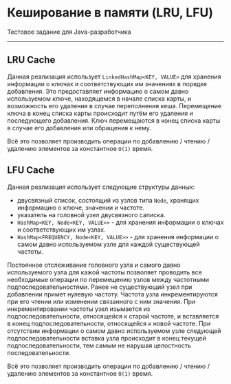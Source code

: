# Кеширование в памяти (LRU, LFU)

Тестовое задание для Java-разработчика

---

## LRU Cache

Данная реализация использует `LinkedHashMap<KEY, VALUE>` для хранения информации о ключах 
и соответствующих им значениях в порядке добавления.
Это предоставляет информацию о самом давно используемом ключе, находящемся в начале списка карты, 
и возможность его удаления в случае переполнения кеша.
Перемещение ключа в конец списка карты происходит путём его удаления и последующего добавления.
Ключ перемещаются в конец списка карты в случае его добавления или обращения к нему.

Всё это позволяет производить операции по добавлению / чтению / удалению элементов за константное `O(1)` время.

## LFU Cache

Данная реализация использует следующие структуры данных:
 - двусвязный список, состоящий из узлов типа `Node`, хранящих информацию о ключе, значении и частоте.
 - указатель на головной узел двусвязного саписка.
 - `HashMap<KEY, Node<KEY, VALUE>>` - для хранения информации о ключах и соответствующих им узлах.
 - `HashMap<FREQUENCY, Node<KEY, VALUE>>` - для хранения информации о самом давно используемом узле 
 для каждой существующей частоты.

Постоянное отслеживание головного узла и самого давно используемого узла для кажой частоты 
позволяет проводить все необходимые операции по перемещению узлов между частотными подпоследовательностями.
Ранее не существующий узел при добавлении примет нулевую частоту.
Частота узла инкрементируются при его чтении или изменении связанного с ним значения.
При инкрементировании частоты узел изымается из подпоследовательности, относящейся к старой частоте,
и вставляется в конец подпоследовательности, относящейся к новой частоте.
При отсутствии информации о самом давно используемом узле следующей подпоследовательности
вставка узла происходит в конец текущей подпоследовательности, тем самым не нарушая целостность последовательности.

Всё это позволяет производить операции по добавлению / чтению / удалению элементов за константное `O(1)` время.

